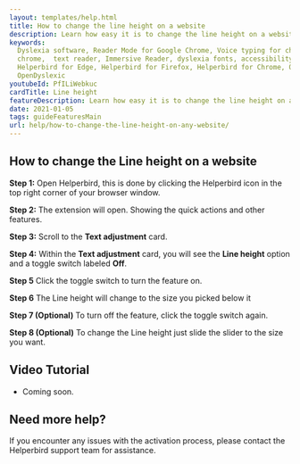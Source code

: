 ```yaml
---
layout: templates/help.html
title: How to change the line height on a website
description: Learn how easy it is to change the line height on a website with the Helperbird extension.
keywords:
  Dyslexia software, Reader Mode for Google Chrome, Voice typing for chrome, Text to speech for
  chrome,  text reader, Immersive Reader, dyslexia fonts, accessibility software, dyslexia software,
  Helperbird for Edge, Helperbird for Firefox, Helperbird for Chrome, Opendyslexic for Chrome,
  OpenDyslexic
youtubeId: PfILiWebkuc
cardTitle: Line height
featureDescription: Learn how easy it is to change the line height on any website.
date: 2021-01-05
tags: guideFeaturesMain
url: help/how-to-change-the-line-height-on-any-website/
---
```




## How to change the Line height on a website

**Step 1:** Open Helperbird, this is done by clicking the Helperbird icon in the top right corner of your browser window.

**Step 2:** The extension will open. Showing the quick actions and other features.

**Step 3:** Scroll to the **Text adjustment** card.

**Step 4:** Within the **Text adjustment** card, you will see the **Line height** option and a toggle switch labeled **Off**.

**Step 5** Click the toggle switch to turn the feature on.

**Step 6** The Line height will change to the size you picked below it

**Step 7 (Optional)** To turn off the feature, click the toggle switch again.

**Step 8 (Optional)** To change the Line height just slide the slider to the size you want.


## Video Tutorial

- Coming soon.



## Need more help?

If you encounter any issues with the activation process, please contact the Helperbird support team for assistance.


